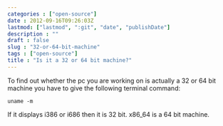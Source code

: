 ```yaml
---
categories : ["open-source"]
date : 2012-09-16T09:26:03Z
lastmod: ["lastmod", ":git", "date", "publishDate"]
description : ""
draft : false
slug : "32-or-64-bit-machine"
tags : ["open-source"]
title : "Is it a 32 or 64 bit machine?"
---
```



To find out whether the pc you are working on is actually a 32 or 64 bit machine you have to give the following terminal command:

    uname -m
  
If it displays i386 or i686 then it is 32 bit. x86_64 is a 64 bit machine.


